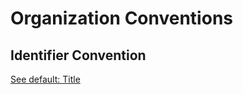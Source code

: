 # Organization Conventions

## Identifier Convention

[See default: Title](./Defaults.md#Title)

## 
